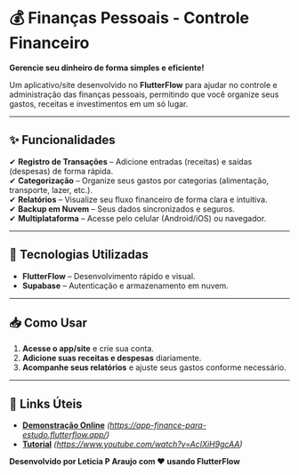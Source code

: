 # **💰 Finanças Pessoais - Controle Financeiro**  

**Gerencie seu dinheiro de forma simples e eficiente!**  

Um aplicativo/site desenvolvido no **FlutterFlow** para ajudar no controle e administração das finanças pessoais, permitindo que você organize seus gastos, receitas e investimentos em um só lugar.  

---

## **✨ Funcionalidades**  

✔ **Registro de Transações** – Adicione entradas (receitas) e saídas (despesas) de forma rápida.  
✔ **Categorização** – Organize seus gastos por categorias (alimentação, transporte, lazer, etc.).  
✔ **Relatórios** – Visualize seu fluxo financeiro de forma clara e intuitiva.  
✔ **Backup em Nuvem** – Seus dados sincronizados e seguros.  
✔ **Multiplataforma** – Acesse pelo celular (Android/iOS) ou navegador.  

---

## **🚀 Tecnologias Utilizadas**  

- **FlutterFlow** – Desenvolvimento rápido e visual.  
- **Supabase** – Autenticação e armazenamento em nuvem.  

---

## **📥 Como Usar**  

1. **Acesse o app/site** e crie sua conta.  
2. **Adicione suas receitas e despesas** diariamente.  
3. **Acompanhe seus relatórios** e ajuste seus gastos conforme necessário.  

---

## **🔗 Links Úteis**  

- **[Demonstração Online](#)** *(https://app-finance-para-estudo.flutterflow.app/)*
- **[Tutorial](#)** *(https://www.youtube.com/watch?v=AcIXiH9gcAA)*

**Desenvolvido por Leticia P Araujo com ❤️ usando FlutterFlow**  
